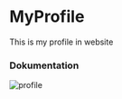 # MyProfile
This is my profile in website

### Dokumentation
![profile](https://user-images.githubusercontent.com/50481665/120784651-825e2780-c556-11eb-8eb5-1c2e9a95be2d.jpg)
